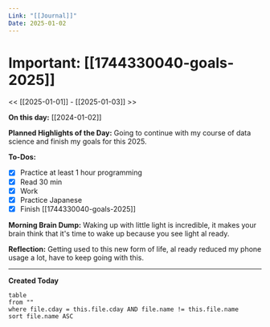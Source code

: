 ```yaml
---
Link: "[[Journal]]"
Date: 2025-01-02
---
```

# Important: [[1744330040-goals-2025]]

<< [[2025-01-01]] - [[2025-01-03]] >>

**On this day:** [[2024-01-02]]

**Planned Highlights of the Day:**
Going to continue with my course of data science and finish my goals for this 2025.

**To-Dos:**
- [x] Practice at least 1 hour programming
- [x] Read 30 min
- [x] Work
- [x] Practice Japanese
- [x] Finish [[1744330040-goals-2025]]

**Morning Brain Dump:**
Waking up with little light is incredible, it makes your brain think that it's time to wake up because you see light al ready.

**Reflection:**
Getting used to this new form of life, al ready reduced my phone usage a lot, have to keep going with this.

---
**Created Today**
```dataview
table
from ""
where file.cday = this.file.cday AND file.name != this.file.name
sort file.name ASC
```
